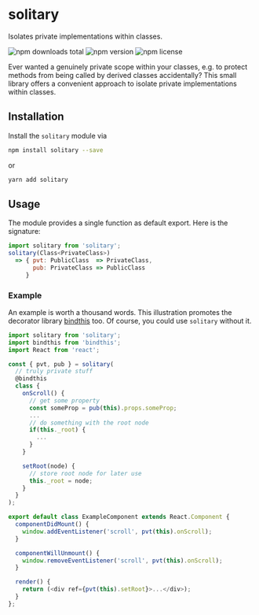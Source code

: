 # solitary

Isolates private implementations within classes.

![npm downloads total](https://img.shields.io/npm/dt/solitary.svg) ![npm version](https://img.shields.io/npm/v/solitary.svg) ![npm license](https://img.shields.io/npm/l/solitary.svg)

Ever wanted a genuinely private scope within your classes, e.g. to protect methods from being called by derived classes accidentally? This small library offers a convenient approach to isolate private implementations within classes.

## Installation

Install the `solitary` module via

```sh
npm install solitary --save
```

or

```sh
yarn add solitary
```

## Usage

The module provides a single function as default export. Here is the signature:

```js
import solitary from 'solitary';
solitary(Class<PrivateClass>)
  => { pvt: PublicClass  => PrivateClass,
       pub: PrivateClass => PublicClass
     }
```

### Example

An example is worth a thousand words. This illustration promotes the decorator library [bindthis](https://github.com/core-process/bindthis) too. Of course, you could use `solitary` without it.

```js
import solitary from 'solitary';
import bindthis from 'bindthis';
import React from 'react';

const { pvt, pub } = solitary(
  // truly private stuff
  @bindthis
  class {
    onScroll() {
      // get some property
      const someProp = pub(this).props.someProp;
      ...
      // do something with the root node
      if(this._root) {
        ...
      }
    }

    setRoot(node) {
      // store root node for later use
      this._root = node;
    }
  }
);

export default class ExampleComponent extends React.Component {
  componentDidMount() {
    window.addEventListener('scroll', pvt(this).onScroll);
  }

  componentWillUnmount() {
    window.removeEventListener('scroll', pvt(this).onScroll);
  }

  render() {
    return (<div ref={pvt(this).setRoot}>...</div>);
  }
};
```
